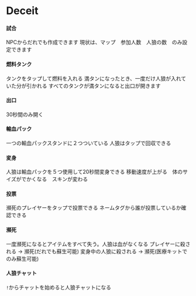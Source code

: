 # Deceit

####  試合
NPCからだれでも作成できます
現状は、マップ　参加人数　人狼の数　のみ設定できます

####  燃料タンク
タンクをタップして燃料を入れる
満タンになったとき、一度だけ人狼が入れていた分が引かれる
すべてのタンクが満タンになると出口が開きます

####  出口
30秒間のみ開く

####  輸血パック
一つの輸血パックスタンドに２つついている
人狼はタップで回収できる

####  変身
人狼は輸血パックを５つ使用して20秒間変身できる
移動速度が上がる　体のサイズがでかくなる　スキンが変わる

####  投票
瀕死のプレイヤーをタップで投票できる
ネームタグから誰が投票しているか確認できる

####  瀕死
一度瀕死になるとアイテムをすべて失う。人狼は血がなくなる
プレイヤーに殺される → 瀕死(だれでも蘇生可能)
変身中の人狼に殺される → 瀕死(医療キットでのみ蘇生可能)

####  人狼チャット
`!`からチャットを始めると人狼チャットになる